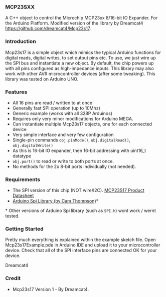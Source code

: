 ### MCP23SXX

A C++ object to control the Microchip MCP23xx 8/16-bit IO Expander. For the Arduino Platform. Modified version of the library by Dreamcat4 https://github.com/dreamcat4/Mcp23s17. 

### Introduction

Mcp23s17 is a simple object which mimics the typical Arduino functions for digital reads, digital writes, to set output pins etc. To use, we just wire up the SPI bus and instantiate a new object. By default, the chip powers up with all pins configured as high-impedance inputs. This library may also work with other AVR microcontroller devices (after some tweaking). This library was tested on Arduino UNO.

### Features

* All 16 pins are read / written to at once
* Generally fast SPI operation (up to 10Mhz)
* Generic example (works with all 328P Arduinos)
* Requires only very minor modifications for Arduino MEGA.
* Can instantiate multiple Mcp23s17 objects, one for each connected device
* Very simple interface and very few configuration
* Single-pin commands `obj.pinMode()`, `obj.digitalRead()`, `obj.digitalWrite()`
* As this is 16-bit IO expander, then 16-bit addressing with uint16_t datatype
* `obj.port()` to read or write to both ports at once.
* No methods for the 2x 8-bit ports individually (not needed).

### Requirements

* The SPI version of this chip (NOT wire/I2C). [MCP23S17 Product Datasheet](http://ww1.microchip.com/downloads/en/DeviceDoc/21952b.pdf)
* [Arduino Spi Library (by Cam Thompson)](http://www.arduino.cc/playground/Code/Spi)* 

\* Other versions of Arduino Spi library (such as `SPI.h`) wont work / wernt tested.

### Getting Started

Pretty much everything is explained within the example sketch file. Open Mcp23s17Example.pde in Arduino IDE and upload it to your microcontroller device. Check that all of the SPI interface pins are connected OK for your device.

Dreamcat4


### Credit

* Mcp23s17 Version 1 - By Dreamcat4.

